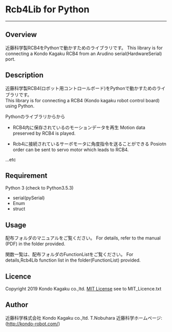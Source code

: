 
# Rcb4Lib for Python
---
## Overview
近藤科学製RCB4をPythonで動かすためのライブラリです。
This library is for connecting a Kondo Kagaku RCB4 from an Arudino serial(HardwareSerial) port.

## Description
近藤科学製RCB4(ロボット用コントロールボード)をPythonで動かすためのライブラリです。  
This library is for connecting a RCB4 (Kondo kagaku robot control board) using Python.

Pythonのライブラリからから
- RCB4内に保存されているのモーションデータを再生
  Motion data preserved by RCB4 is played.

- Rcb4に接続されているサーボモータに角度指令を送ることができる
  Posiotn order can be sent to servo motor which leads to RCB4.

...etc


## Requirement
Python 3  (check to Python3.5.3)

- serial(pySerial)
- Enum
- struct


## Usage
配布フォルダのマニュアルをご覧ください。
For details, refer to the manual (PDF) in the folder provided.

関数一覧は、配布フォルダのFunctionListをご覧ください。
For details,Rcb4Lib function list in the folder(FunctionList) provided.

## Licence
Copyright 2019 Kondo Kagaku co.,ltd.
[MIT License](http://opensource.org/licenses/mit-license.php)
see to MIT_Licence.txt


## Author
近藤科学株式会社
Kondo Kagaku co.,ltd.
T.Nobuhara
近藤科学ホームページ:(<http://kondo-robot.com/>)
